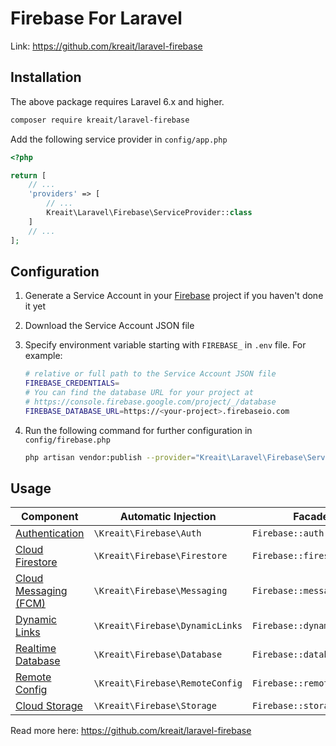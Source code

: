 # Firebase For Laravel

Link: https://github.com/kreait/laravel-firebase

## Installation

The above package requires Laravel 6.x and higher.

```sh
composer require kreait/laravel-firebase
```

Add the following service provider in `config/app.php`

```php
<?php

return [
    // ...
    'providers' => [
        // ...
        Kreait\Laravel\Firebase\ServiceProvider::class
    ]
    // ...
];
```

## Configuration

1. Generate a Service Account in your [Firebase](https://firebase.google.com/) project if you haven't done it yet
2. Download the Service Account JSON file
3. Specify environment variable starting with `FIREBASE_` in `.env` file. For example:

    ```sh
    # relative or full path to the Service Account JSON file
    FIREBASE_CREDENTIALS=
    # You can find the database URL for your project at
    # https://console.firebase.google.com/project/_/database
    FIREBASE_DATABASE_URL=https://<your-project>.firebaseio.com

    ```

4. Run the following command for further configuration in `config/firebase.php`

    ```sh
    php artisan vendor:publish --provider="Kreait\Laravel\Firebase\ServiceProvider" --tag=config
    ```

## Usage

Component | Automatic Injection | Facades | `app()`
-------- | -------------------- | ------- | --------
[Authentication](https://firebase-php.readthedocs.io/en/stable/authentication.html) | `\Kreait\Firebase\Auth` | `Firebase::auth()` | `app('firebase.auth')`
[Cloud Firestore](https://firebase-php.readthedocs.io/en/stable/cloud-firestore.html) | `\Kreait\Firebase\Firestore` | `Firebase::firestore()` | `app('firebase.firestore')`
[Cloud Messaging (FCM)](https://firebase-php.readthedocs.io/en/stable/cloud-messaging.html) | `\Kreait\Firebase\Messaging` | `Firebase::messaging()` | `app('firebase.messaging')`
[Dynamic Links](https://firebase-php.readthedocs.io/en/stable/dynamic-links.html) | `\Kreait\Firebase\DynamicLinks` | `Firebase::dynamicLinks()` | `app('firebase.dynamic_links')`
[Realtime Database](https://firebase-php.readthedocs.io/en/stable/realtime-database.html) | `\Kreait\Firebase\Database` | `Firebase::database()` | `app('firebase.database')`
[Remote Config](https://firebase-php.readthedocs.io/en/stable/remote-config.html) | `\Kreait\Firebase\RemoteConfig` | `Firebase::remoteConfig()` | `app('firebase.remote_config')`
[Cloud Storage](https://firebase-php.readthedocs.io/en/stable/cloud-storage.html) | `\Kreait\Firebase\Storage` | `Firebase::storage()` | `app('firebase.storage')`

Read more here: https://github.com/kreait/laravel-firebase
